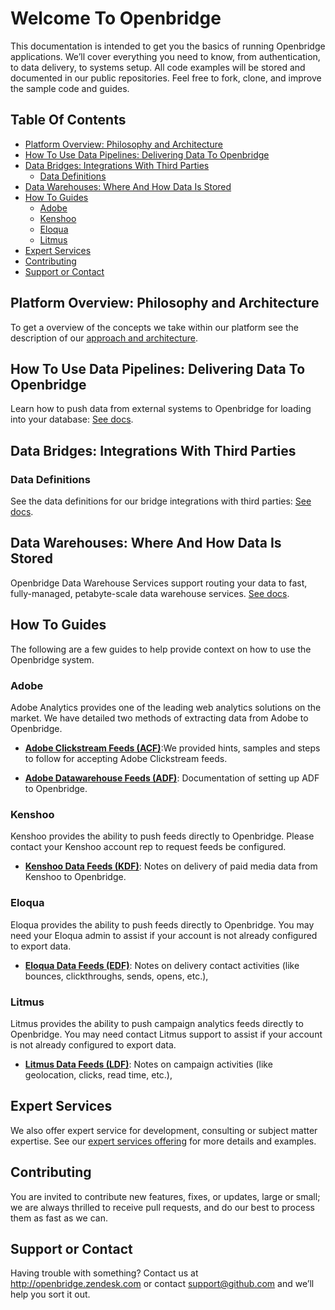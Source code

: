 <h1> Welcome To Openbridge </h1>

This documentation is intended to get you the basics of running Openbridge applications. We’ll cover everything you need to know, from authentication, to data delivery, to systems setup. All code examples will be stored and documented in our public repositories. Feel free to fork, clone, and improve the sample code and guides.

<h2> Table Of Contents </h2>

<!-- TOC depthFrom:1 depthTo:6 withLinks:1 updateOnSave:1 orderedList:0 -->
- [Platform Overview: Philosophy and Architecture](#platform-overview-philosophy-and-architecture)
- [How To Use Data Pipelines: Delivering Data To Openbridge](#how-to-use-data-pipelines-delivering-data-to-openbridge)
- [Data Bridges: Integrations With Third Parties](#data-bridges-integrations-with-third-parties)
	- [Data Definitions](#data-definitions)
- [Data Warehouses: Where And How Data Is Stored](#data-warehouses-where-and-how-data-is-stored)
- [How To Guides](#how-to-guides)
	- [Adobe](#adobe)
	- [Kenshoo](#kenshoo)
	- [Eloqua](#eloqua)
	- [Litmus](#litmus)
- [Expert Services](#expert-services)
- [Contributing](#contributing)
- [Support or Contact](#support-or-contact)



## Platform Overview: Philosophy and Architecture
To get a overview of the concepts we take within our platform see the description of our [approach and architecture](/platform_overview.md).


## How To Use Data Pipelines: Delivering Data To Openbridge
Learn how to push data from external systems to Openbridge for loading into your database: [See docs](/pipeline.md).

## Data Bridges: Integrations With Third Parties

### Data Definitions
See the data definitions for our bridge integrations with third parties: [See docs](/data_definitions.md).

## Data Warehouses: Where And How Data Is Stored
Openbridge Data Warehouse Services support routing your data to fast, fully-managed, petabyte-scale data warehouse services.
[See docs](/storage.md).

## How To Guides
The following are a few guides to help provide context on how to use the Openbridge system.

### Adobe
Adobe Analytics provides one of the leading web analytics solutions on the market. We have detailed two methods of extracting data from Adobe to Openbridge.

* **[Adobe Clickstream Feeds (ACF)](adobe_clickstream.md)**:We provided hints, samples and steps to follow for accepting Adobe Clickstream feeds.

* **[Adobe Datawarehouse Feeds (ADF)](adobe_datawarehouse.md)**:
Documentation of setting up ADF to Openbridge.

### Kenshoo
Kenshoo provides the ability to push feeds directly to Openbridge. Please contact your Kenshoo account rep to request feeds be configured.

* **[Kenshoo Data Feeds (KDF)](kenshoo.md)**:
Notes on delivery of paid media data from Kenshoo to Openbridge.

### Eloqua
Eloqua provides the ability to push feeds directly to Openbridge. You may need your Eloqua admin to assist if your account is not already configured to export data.

* **[Eloqua Data Feeds (EDF)](eloqua.md)**:
Notes on delivery contact activities (like bounces, clickthroughs, sends, opens, etc.),

### Litmus
Litmus provides the ability to push campaign analytics feeds directly to Openbridge. You may need contact Litmus support to assist if your account is not already configured to export data.

* **[Litmus Data Feeds (LDF)](litmus.md)**:
Notes on campaign activities (like geolocation, clicks, read time, etc.),

## Expert Services
We also offer expert service for development, consulting or subject matter expertise. See our [expert services offering](expert_services.md) for more details and examples.

## Contributing
You are invited to contribute new features, fixes, or updates, large or small; we are always thrilled to receive pull requests, and do our best to process them as fast as we can.

## Support or Contact

Having trouble with something? Contact us at <a href="http://openbridge.zendesk.com">http://openbridge.zendesk.com</a> or contact <a href="mailto:support@openbridge.com">support@github.com</a> and we’ll help you sort it out.
